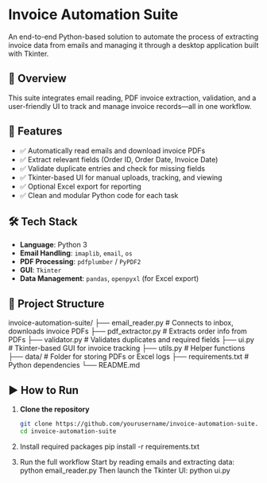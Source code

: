 # Invoice Automation Suite

An end-to-end Python-based solution to automate the process of extracting invoice data from emails and managing it through a desktop application built with Tkinter.

## 🧾 Overview

This suite integrates email reading, PDF invoice extraction, validation, and a user-friendly UI to track and manage invoice records—all in one workflow.

## 🚀 Features

- ✅ Automatically read emails and download invoice PDFs
- ✅ Extract relevant fields (Order ID, Order Date, Invoice Date)
- ✅ Validate duplicate entries and check for missing fields
- ✅ Tkinter-based UI for manual uploads, tracking, and viewing
- ✅ Optional Excel export for reporting
- ✅ Clean and modular Python code for each task

## 🛠 Tech Stack

- **Language**: Python 3
- **Email Handling**: `imaplib`, `email`, `os`
- **PDF Processing**: `pdfplumber` / `PyPDF2`
- **GUI**: `Tkinter`
- **Data Management**: `pandas`, `openpyxl` (for Excel export)

## 📂 Project Structure

invoice-automation-suite/
├── email_reader.py # Connects to inbox, downloads invoice PDFs
├── pdf_extractor.py # Extracts order info from PDFs
├── validator.py # Validates duplicates and required fields
├── ui.py # Tkinter-based GUI for invoice tracking
├── utils.py # Helper functions
├── data/ # Folder for storing PDFs or Excel logs
├── requirements.txt # Python dependencies
└── README.md



## ▶️ How to Run

1. **Clone the repository**
   ```bash
   git clone https://github.com/yourusername/invoice-automation-suite.git
   cd invoice-automation-suite
   
2. Install required packages
   pip install -r requirements.txt
   
3. Run the full workflow
 Start by reading emails and extracting data:
   python email_reader.py
 Then launch the Tkinter UI:
   python ui.py
